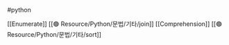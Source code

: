 ---
---
#python 

[[Enumerate]]
[[🟢 Resource/Python/문법/기타/join]]
[[Comprehension]]
[[🟢 Resource/Python/문법/기타/sort]]
